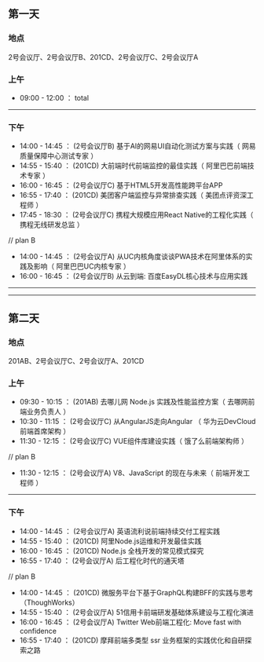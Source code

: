 
## 第一天

### 地点
2号会议厅、2号会议厅B、201CD、2号会议厅C、2号会议厅A

### 上午
* 09:00 - 12:00 ： total

-----------------------------------------------------------------

### 下午
* 14:00 - 14:45 ： (2号会议厅B) 基于AI的网易UI自动化测试方案与实践（ 网易质量保障中心测试专家 ）
* 14:55 - 15:40 ： (201CD) 大前端时代前端监控的最佳实践（ 阿里巴巴前端技术专家 ）
* 16:00 - 16:45 ： (2号会议厅C) 基于HTML5开发高性能跨平台APP
* 16:55 - 17:40 ： (201CD) 美团客户端监控与异常排查实践（ 美团点评资深工程师 ）
* 17:45 - 18:30 ： (2号会议厅C) 携程大规模应用React Native的工程化实践（ 携程无线研发总监 ）

// plan B
* 14:00 - 14:45 ： (2号会议厅A) 从UC内核角度谈谈PWA技术在阿里体系的实践及影响（ 阿里巴巴UC内核专家 ）
* 16:00 - 16:45 ： (2号会议厅B) 从云到端: 百度EasyDL核心技术与应用实践


-------------------------------------------------------------------------------------------------------------------------
-------------------------------------------------------------------------------------------------------------------------


## 第二天

### 地点
201AB、2号会议厅C、2号会议厅A、201CD

### 上午
* 09:30 - 10:15 ： (201AB) 去哪儿网 Node.js 实践及性能监控方案（ 去哪网前端业务负责人 ）
* 10:30 - 11:15 ： (2号会议厅C) 从AngularJS走向Angular （ 华为云DevCloud前端首席架构 ）
* 11:30 - 12:15 ： (2号会议厅C) VUE组件库建设实践（ 饿了么前端架构师 ）

// plan B
* 11:30 - 12:15 ： (2号会议厅A) V8、JavaScript 的现在与未来（ 前端开发工程师 ）

-----------------------------------------------------------------

### 下午
* 14:00 - 14:45 ： (2号会议厅A) 英语流利说前端持续交付工程实践
* 14:55 - 15:40 ： (201CD) 阿里Node.js运维和开发最佳实践
* 16:00 - 16:45 ： (201CD) Node.js 全栈开发的常见模式探究
* 16:55 - 17:40 ： (2号会议厅A) 后工程化时代的通天塔

// plan B
* 14:00 - 14:45 ： (201CD) 微服务平台下基于GraphQL构建BFF的实践与思考 （ThoughWorks）
* 14:55 - 15:40 ： (2号会议厅A) 51信用卡前端研发基础体系建设与工程化演进
* 16:00 - 16:45 ： (2号会议厅A) Twitter Web前端工程化: Move fast with confidence
* 16:55 - 17:40 ： (201CD) 摩拜前端多类型 ssr 业务框架的实践优化和自研探索之路
